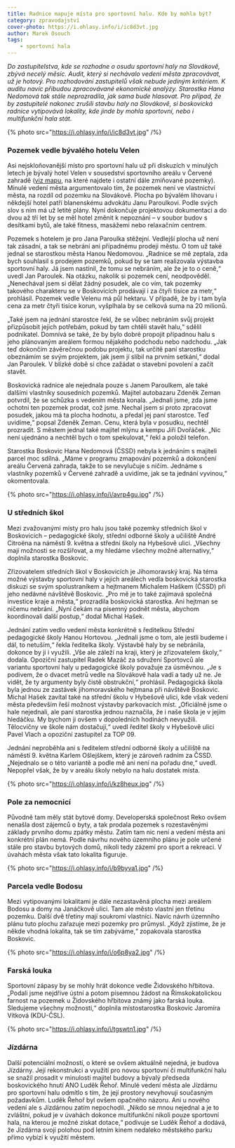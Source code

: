 ```yaml
---
title: Radnice mapuje místa pro sportovní halu. Kde by mohla být?
category: zpravodajství
cover-photo: https://i.ohlasy.info/i/ic8d3vt.jpg
author: Marek Osouch
tags:
    - sportovní hala
---
```


*Do zastupitelstva, kde se rozhodne o osudu sportovní haly na Slovákově, zbývá necelý měsíc. Audit, který si nechávalo vedení města zpracovávat, už je hotový. Pro rozhodování zastupitelů však nebude jediným kritériem. K auditu navíc přibudou zpracovávané ekonomické analýzy. Starostka Hana Nedomová tak stále neprozradila, jak sama bude hlasovat. Pro případ, že by zastupitelé nakonec zrušili stavbu haly na Slovákově, si boskovická radnice vytipovává lokality, kde jinde by mohla sportovní, nebo i multifunkční hala stát.*

{% photo src="https://i.ohlasy.info/i/ic8d3vt.jpg" /%}

### Pozemek vedle bývalého hotelu Velen

Asi nejskloňovanější místo pro sportovní halu už při diskuzích v minulých letech je bývalý hotel Velen v sousedství sportovního areálu v Červené zahradě ([viz mapu](http://mapy.cz/s/irAo), na které najdete i ostatní dále zmiňované pozemky). Minulé vedení města argumentovalo tím, že pozemek není ve vlastnictví města, na rozdíl od pozemku na Slovákově. Plocha po bývalém lihovaru i někdejší hotel patří blanenskému advokátu Janu Paroulkovi. Podle svých slov s ním má už letité plány. Nyní dokončuje projektovou dokumentaci a do dvou až tří let by se měl hotel změnit k nepoznání – v soubor budov s desítkami bytů, ale také fitness, masážemi nebo relaxačním centrem.

Pozemek s hotelem je pro Jana Paroulka stěžejní. Vedlejší plocha už není tak zásadní, a tak se nebrání ani případnému prodeji městu. O tom už také jednal se starostkou města Hanou Nedomovou. „Radnice se mě zeptala, zda bych souhlasil s prodejem pozemků, pokud by se tam realizovala výstavba sportovní haly. Já jsem nastínil, že tomu se nebráním, ale že je to o ceně,“ uvedl Jan Paroulek. Na otázku, nakolik si pozemek cení, neodpověděl. „Nenechával jsem si dělat žádný posudek, ale co vím, tak pozemky takového charakteru se v Boskovicích prodávají i za čtyři tisíce za metr,“ prohlásil. Pozemek vedle Velenu má půl hektaru. V případě, že by i tam byla cena za metr čtyři tisíce korun, vyšplhala by se celková suma na 20 milionů.
 
„Také jsem na jednání starostce řekl, že se vůbec nebráním svůj projekt přizpůsobit jejich potřebám, pokud by tam chtěli stavět halu,“ sdělil podnikatel. Domnívá se také, že by bylo dobré propojit případnou halu s jeho plánovaným areálem formou nějakého podchodu nebo nadchodu. „Jak teď dokončím závěrečnou podobu projektu, tak určitě paní starostku obeznámím se svým projektem, jak jsem jí slíbil na prvním setkání,“ dodal Jan Paroulek. V blízké době si chce zažádat o stavební povolení a začít stavět. 

Boskovická radnice ale nejednala pouze s Janem Paroulkem, ale také dalšími vlastníky sousedních pozemků. Majitel autobazaru Zdeněk Zeman potvrdil, že se schůzka s vedením města konala. „Jednali jsme, zda jsme ochotni ten pozemek prodat, což jsme. Nechal jsem si proto zpracovat posudek, jakou má ta plocha hodnotu, a předal jej paní starostce. Teď uvidíme,“ popsal Zdeněk Zeman. Cenu, která byla v posudku, nechtěl prozradit. S městem jednal také majitel mlýnu a kempu Jiří Dvořáček. „Nic není ujednáno a nechtěl bych o tom spekulovat,“ řekl a položil telefon.

Starostka Boskovic Hana Nedomová (ČSSD) nebyla k jednáním s majiteli parcel moc sdílná. „Máme v programu zmapování pozemků a dokončení areálu Červená zahrada, takže to se nevylučuje s ničím. Jednáme s vlastníky pozemků v Červené zahradě a uvidíme, jak se ta jednání vyvinou,“ okomentovala.

{% photo src="https://i.ohlasy.info/i/avrp4gu.jpg" /%}

### U středních škol  

Mezi zvažovanými místy pro halu jsou také pozemky středních škol v Boskovicích – pedagogické školy, střední odborné školy a učiliště André Citroëna na náměstí 9. května a střední školy na Hybešově ulici. „Všechny mají možnosti se rozšiřovat, a my hledáme všechny možné alternativy,“ doplnila starostka Boskovic.

Zřizovatelem středních škol v Boskovicích je Jihomoravský kraj. Na téma možné výstavby sportovní haly v jejich areálech vedla boskovická starostka diskuzi se svým spolustraníkem a hejtmanem Michalem Haškem (ČSSD) při jeho nedávné návštěvě Boskovic. „Pro mě je to také zajímavá společná investice kraje a města,“ prozradila boskovická starostka. Ani hejtman se ničemu nebrání. „Nyní čekám na písemný  podnět města, abychom koordinovali další postup,“ dodal Michal Hašek. 

Jednání zatím vedlo vedení města konkrétně s ředitelkou Střední pedagogické školy Hanou Hortovou. „Jednali jsme o tom, ale jestli budeme i dál, to netuším,“ řekla ředitelka školy. Výstavbě haly by se nebránila, dokonce by ji i využili. „Vše ale záleží na kraji, který je zřizovatelem školy,“ dodala. Opoziční zastupitel Radek Mazáč za sdružení Sportovců ale variantu sportovní haly u pedagogické školy považuje za úsměvnou. „Je s podivem, že o dvacet metrů vedle na Slovákově hala vadí a tady už ne. Je vidět, že ty argumenty byly čistě obstrukční,“ prohlásil. Pedagogická škola byla jednou ze zastávek jihomoravského hejtmana při návštěvě Boskovic. Michal Hašek zavítal také na střední školu v Hybešově ulici, kde však vedení města především řeší možnost výstavby parkovacích míst. „Oficiálně jsme o hale nejednali, ale paní starostka jednou naznačila, že i naše škola je v jejím hledáčku. My bychom ji ovšem v dopoledních hodinách nevyužili. Tělocvičny ve škole nám dostačují,“ uvedl ředitel školy v Hybešově ulici Pavel Vlach a opoziční zastupitel za TOP 09.

Jednání neproběhla ani s ředitelem střední odborné školy a učiliště na náměstí 9. května Karlem Ošlejškem, který je zároveň radním za ČSSD. „Nejednalo se o této variantě a podle mě ani není na pořadu dne,“ uvedl. Nepopřel však, že by v areálu školy nebylo na halu dostatek místa. 

{% photo src="https://i.ohlasy.info/i/kz8heux.jpg" /%}

### Pole za nemocnicí

Původně tam měly stát bytové domy. Developerská společnost Reko ovšem nenašla dost zájemců o byty, a tak prodala pozemek s rozestavěnými základy prvního domu zpátky městu. Zatím tam nic není a vedení města ani konkrétní plán nemá. Podle návrhu nového územního plánu je pole určené stále pro stavbu bytových domů, nikoli tedy zázemí pro sport a rekreaci. V úvahách města však tato lokalita figuruje.

{% photo src="https://i.ohlasy.info/i/b9byva1.jpg" /%}

### Parcela vedle Bodosu

Mezi vytipovanými lokalitami je dále nezastavěná plocha mezi areálem Bodosu a domy na Janáčkově ulici. Tam ale město vlastní jen třetinu pozemku. Další dvě třetiny mají soukromí vlastníci. Navíc návrh územního plánu tuto plochu zařazuje mezi pozemky pro průmysl. „Když zjistíme, že je někde vhodná lokalita, tak se tím zabýváme,“ zopakovala starostka Boskovic. 

{% photo src="https://i.ohlasy.info/i/o6p8ya2.jpg" /%}

### Farská louka

Sportovní zápasy by se mohly hrát dokonce vedle Židovského hřbitova. „Podali jsme nejdříve ústní a potom písemnou žádost na Římskokatolickou farnost na pozemek u Židovského hřbitova známý jako farská louka. Sledujeme všechny možnosti,“ doplnila místostarostka Boskovic Jaromíra Vítková (KDU-ČSL).

{% photo src="https://i.ohlasy.info/i/tgswtn1.jpg" /%}

### Jízdárna

Další potenciální možností, o které se ovšem aktuálně nejedná, je budova Jízdárny. Její rekonstrukci a využití pro novou sportovní či multifunkční halu se snažil prosadit v minulosti majitel budovy a bývalý předseda boskovického hnutí ANO Luděk Řehoř. Minulé vedení města ale Jízdárnu pro sportovní halu odmítlo s tím, že její prostory nevyhovují současným požadavkům. Luděk Řehoř byl ovšem opačného názoru. Ani u nového vedení ale s Jízdárnou zatím nepochodil. „Nikdo se mnou nejednal a je to zvláštní, pokud je v úvahách dokonce multifunkční nikoli pouze sportovní hala, na kterou je možné získat dotace,“ podivuje se Luděk Řehoř a dodává, že Jízdárna svojí polohou pod letním kinem nedaleko městského parku přímo vybízí k využití městem.
